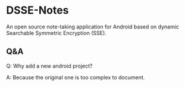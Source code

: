 # DSSE-Notes
An open source note-taking application for Android based on dynamic Searchable Symmetric Encryption (SSE).

## Q&A

Q: Why add a new android project?

A: Because the original one is too complex to document.
